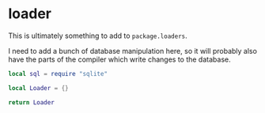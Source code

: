 # loader

This is ultimately something to add to ``package.loaders``.


I need to add a bunch of database manipulation here, so it will probably also
have the parts of the compiler which write changes to the database.

```lua
local sql = require "sqlite"
```
```lua
local Loader = {}
```
```lua
return Loader
```
